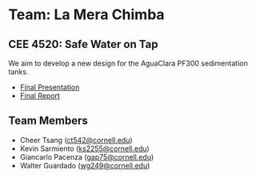 # Team: La Mera Chimba
## CEE 4520: Safe Water on Tap
We aim to develop a new design for the AguaClara PF300 sedimentation tanks. 
- [Final Presentation](https://docs.google.com/presentation/d/1ymONqzOoysXQRB9JP4v8dIFqpTPJW9B3dK4Bc3zuYAo/edit?usp=sharing)
- [Final Report](https://github.com/cheertsang/LaMeraChimba/blob/master/LaMeraChimba_4L_per_S_sed_tank.md)

## Team Members
- Cheer Tsang (ct542@cornell.edu)
- Kevin Sarmiento (ks2255@cornell.edu)
- Giancarlo Pacenza (gap75@cornell.edu)
- Walter Guardado (wg249@cornell.edu)
